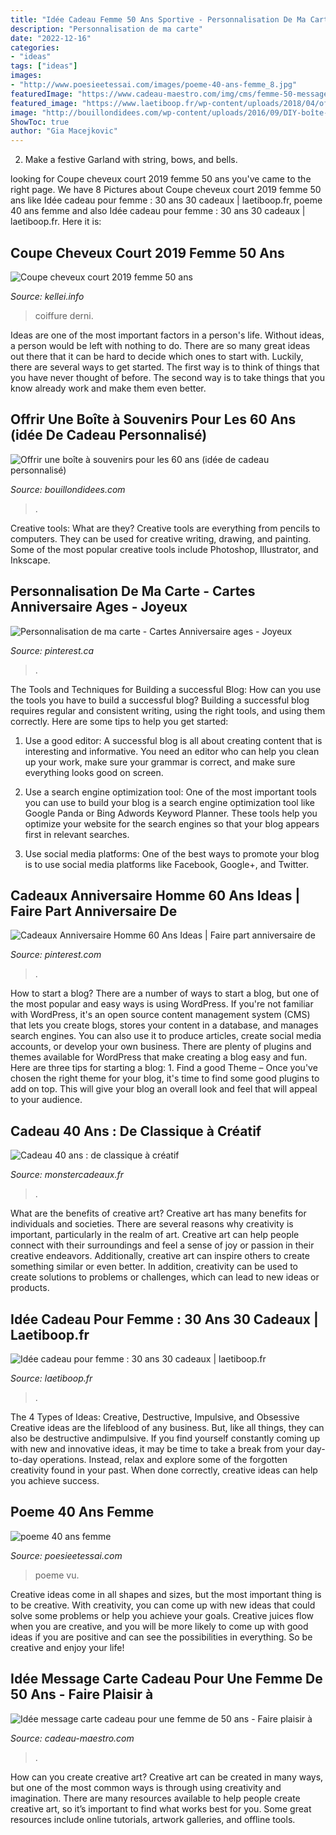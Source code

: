 ```yaml
---
title: "Idée Cadeau Femme 50 Ans Sportive - Personnalisation De Ma Carte"
description: "Personnalisation de ma carte"
date: "2022-12-16"
categories:
- "ideas"
tags: ["ideas"]
images:
- "http://www.poesieetessai.com/images/poeme-40-ans-femme_8.jpg"
featuredImage: "https://www.cadeau-maestro.com/img/cms/femme-50-message.jpg"
featured_image: "https://www.laetiboop.fr/wp-content/uploads/2018/04/offrir-30cadeaux-30ans-750x483.jpg"
image: "http://bouillondidees.com/wp-content/uploads/2016/09/DIY-boîte-souvenirs-Idée-cadeau-personnalisé-60-ans-70-ans-80-ans-ou-anniversaire-de-mariage.jpg"
ShowToc: true
author: "Gia Macejkovic"
---
```



2. Make a festive Garland with string, bows, and bells.

	

		
looking for Coupe cheveux court 2019 femme 50 ans you've came to the right page. We have 8 Pictures about Coupe cheveux court 2019 femme 50 ans like Idée cadeau pour femme : 30 ans 30 cadeaux | laetiboop.fr, poeme 40 ans femme and also Idée cadeau pour femme : 30 ans 30 cadeaux | laetiboop.fr. Here it is:
		
    
## Coupe Cheveux Court 2019 Femme 50 Ans

<img loading=lazy src="http://kellei.info/images5/0219/coupe-cheveux-court-2019-femme-50-ans/coupe-cheveux-court-2019-femme-50-ans-28_14.jpg" onerror="this.onerror=null;this.src='https://tse4.mm.bing.net/th?id=OIP.EpD9zPqbxPyRMg6z-Ds4kAAAAA&amp;pid=15.1';" alt="Coupe cheveux court 2019 femme 50 ans">

_Source: kellei.info_

>coiffure derni. 

	

Ideas are one of the most important factors in a person's life. Without ideas, a person would be left with nothing to do. There are so many great ideas out there that it can be hard to decide which ones to start with. Luckily, there are several ways to get started. The first way is to think of things that you have never thought of before. The second way is to take things that you know already work and make them even better.

    
## Offrir Une Boîte à Souvenirs Pour Les 60 Ans (idée De Cadeau Personnalisé)

<img loading=lazy src="http://bouillondidees.com/wp-content/uploads/2016/09/DIY-boîte-souvenirs-Idée-cadeau-personnalisé-60-ans-70-ans-80-ans-ou-anniversaire-de-mariage.jpg" onerror="this.onerror=null;this.src='https://tse2.mm.bing.net/th?id=OIP.K3oQjfJvhp3MdWO9I8WV_gHaK8&amp;pid=15.1';" alt="Offrir une boîte à souvenirs pour les 60 ans (idée de cadeau personnalisé)">

_Source: bouillondidees.com_

>. 

	

Creative tools: What are they?
Creative tools are everything from pencils to computers. They can be used for creative writing, drawing, and painting. Some of the most popular creative tools include Photoshop, Illustrator, and Inkscape.

    
## Personnalisation De Ma Carte - Cartes Anniversaire Ages - Joyeux

<img loading=lazy src="https://i.pinimg.com/originals/fb/de/71/fbde711c81c91954c2fd9e7f64997523.png" onerror="this.onerror=null;this.src='https://tse3.mm.bing.net/th?id=OIP.prwZR3tvIBj86A9sNfxGHQHaKf&amp;pid=15.1';" alt="Personnalisation de ma carte - Cartes Anniversaire ages - Joyeux">

_Source: pinterest.ca_

>. 

	

The Tools and Techniques for Building a successful Blog: How can you use the tools you have to build a successful blog?
Building a successful blog requires regular and consistent writing, using the right tools, and using them correctly. Here are some tips to help you get started:
1. Use a good editor: A successful blog is all about creating content that is interesting and informative. You need an editor who can help you clean up your work, make sure your grammar is correct, and make sure everything looks good on screen.

2. Use a search engine optimization tool: One of the most important tools you can use to build your blog is a search engine optimization tool like Google Panda or Bing Adwords Keyword Planner. These tools help you optimize your website for the search engines so that your blog appears first in relevant searches.

3. Use social media platforms: One of the best ways to promote your blog is to use social media platforms like Facebook, Google+, and Twitter.

    
## Cadeaux Anniversaire Homme 60 Ans Ideas | Faire Part Anniversaire De

<img loading=lazy src="https://i.pinimg.com/736x/c2/a3/f0/c2a3f002763ef10f309849ef9758bab8.jpg" onerror="this.onerror=null;this.src='https://tse3.mm.bing.net/th?id=OIP.RZkwVsrSLdjd5-l2UA_1-AHaJ3&amp;pid=15.1';" alt="Cadeaux Anniversaire Homme 60 Ans Ideas | Faire part anniversaire de">

_Source: pinterest.com_

>. 

	

How to start a blog?
There are a number of ways to start a blog, but one of the most popular and easy ways is using WordPress. If you're not familiar with WordPress, it's an open source content management system (CMS) that lets you create blogs, stores your content in a database, and manages search engines. You can also use it to produce articles, create social media accounts, or develop your own business. There are plenty of plugins and themes available for WordPress that make creating a blog easy and fun. Here are three tips for starting a blog: 1. Find a good Theme – Once you've chosen the right theme for your blog, it's time to find some good plugins to add on top. This will give your blog an overall look and feel that will appeal to your audience. 
    
## Cadeau 40 Ans : De Classique à Créatif

<img loading=lazy src="https://cdn.monsterzeug.info/assets/frontend/img/categories/57.jpg" onerror="this.onerror=null;this.src='https://tse1.mm.bing.net/th?id=OIP.9EgbNjXDktpUiYQwL3CgEAHaDt&amp;pid=15.1';" alt="Cadeau 40 ans : de classique à créatif">

_Source: monstercadeaux.fr_

>. 

	

What are the benefits of creative art?
Creative art has many benefits for individuals and societies. There are several reasons why creativity is important, particularly in the realm of art. Creative art can help people connect with their surroundings and feel a sense of joy or passion in their creative endeavors. Additionally, creative art can inspire others to create something similar or even better. In addition, creativity can be used to create solutions to problems or challenges, which can lead to new ideas or products.

    
## Idée Cadeau Pour Femme : 30 Ans 30 Cadeaux | Laetiboop.fr

<img loading=lazy src="https://www.laetiboop.fr/wp-content/uploads/2018/04/offrir-30cadeaux-30ans-750x483.jpg" onerror="this.onerror=null;this.src='https://tse2.mm.bing.net/th?id=OIP.Q_vEkky8pTbq1L3E6xI6uAHaEx&amp;pid=15.1';" alt="Idée cadeau pour femme : 30 ans 30 cadeaux | laetiboop.fr">

_Source: laetiboop.fr_

>. 

	

The 4 Types of Ideas: Creative, Destructive, Impulsive, and Obsessive
Creative ideas are the lifeblood of any business. But, like all things, they can also be destructive andimpulsive. If you find yourself constantly coming up with new and innovative ideas, it may be time to take a break from your day-to-day operations. Instead, relax and explore some of the forgotten creativity found in your past. When done correctly, creative ideas can help you achieve success.

    
## Poeme 40 Ans Femme

<img loading=lazy src="http://www.poesieetessai.com/images/poeme-40-ans-femme_8.jpg" onerror="this.onerror=null;this.src='https://tse1.mm.bing.net/th?id=OIP.ao-M-YZzkC1ri1tlPZh-HgHaD0&amp;pid=15.1';" alt="poeme 40 ans femme">

_Source: poesieetessai.com_

>poeme vu. 

	

Creative ideas come in all shapes and sizes, but the most important thing is to be creative. With creativity, you can come up with new ideas that could solve some problems or help you achieve your goals. Creative juices flow when you are creative, and you will be more likely to come up with good ideas if you are positive and can see the possibilities in everything. So be creative and enjoy your life!

    
## Idée Message Carte Cadeau Pour Une Femme De 50 Ans - Faire Plaisir à

<img loading=lazy src="https://www.cadeau-maestro.com/img/cms/femme-50-message.jpg" onerror="this.onerror=null;this.src='https://tse1.mm.bing.net/th?id=OIP.ymK_EJXFoVALs9qPnQlTGAHaCx&amp;pid=15.1';" alt="Idée message carte cadeau pour une femme de 50 ans - Faire plaisir à">

_Source: cadeau-maestro.com_

>. 

	

How can you create creative art?
Creative art can be created in many ways, but one of the most common ways is through using creativity and imagination. There are many resources available to help people create creative art, so it’s important to find what works best for you. Some great resources include online tutorials, artwork galleries, and offline tools.

